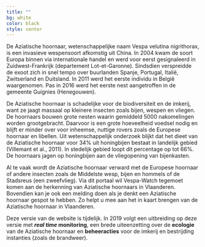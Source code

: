 ```yaml
---
title: ""
bg: white     
color: black  
style: center
---
```


De Aziatische hoornaar, wetenschappelijke naam Vespa velutina nigrithorax, is een invasieve wespensoort afkomstig uit China. In 2004 kwam de soort Europa binnen via internationale handel en werd voor eerst gesignaleerd in Zuidwest-Frankrijk (departement Lot-et-Garonne). Sindsdien verspreidde de exoot zich in snel tempo over buurlanden Spanje, Portugal, Italië, Zwitserland en Duitsland. In 2011 werd het eerste individu in België waargenomen. Pas in 2016 werd het eerste nest aangetroffen in de gemeente Guignies (Henegouwen).

De Aziatische hoornaar is schadelijke voor de biodiversiteit en de imkerij, want ze jaagt massaal op kleinere insecten zoals bijen, wespen en vliegen. De hoornaars bouwen grote nesten waarin gemiddeld 5000 nakomelingen worden grootgebracht. Daarvoor is een grote hoeveelheid voedsel nodig en blijft er minder over voor inheemse, nuttige rovers zoals de Europese hoornaar en libellen. Uit wetenschappelijk onderzoek blijkt dat het dieet van de Aziatische hoornaar voor 34% uit honingbijen bestaat in landelijk gebied (Villemant et al., 2011). In stedelijk gebied loopt dit percentage op tot 66%. De hoornaars jagen op honingbijen aan de vliegopening van bijenkasten.

Al te vaak wordt de Aziatische hoornaar verward met de Europese hoornaar of andere insecten zoals de Middelste wesp, bijen en hommels of de Stadsreus (een zweefvlieg). Via dit portaal wil Vespa-Watch tegemoet komen aan de herkenning van Aziatische hoornaars in Vlaanderen. Bovendien kan je ook een melding doen als je denkt een Aziatische hoornaar gespot te hebben. Zo helpt u mee aan het in kaart brengen van de Aziatische hoornaar in Vlaanderen.

Deze versie van de website is tijdelijk. In 2019 volgt een uitbreiding op deze versie met ***real time* monitoring**, een brede uiteenzetting over de **ecologie** van de Aziatische hoornaar en **beheeracties** voor de imkerij en bestrijding instanties (zoals de brandweer).
